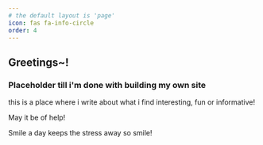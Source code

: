 ```yaml
---
# the default layout is 'page'
icon: fas fa-info-circle
order: 4
---
```


## Greetings~!
### Placeholder till i'm done with building my own site

 this is a place where i write about what i find interesting, fun or informative!

May it be of help!


Smile a day keeps the stress away so smile!





<!-- > Add Markdown syntax content to file `_tabs/about.md`{: .filepath } and it will show up on this page.
{: .prompt-tip } -->
